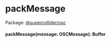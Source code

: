 # packMessage
Package: <a href="#/packages/osc/api">@supercollider/osc</a>

<div class="entity-box"><h4 id="packMessage"><span class="token function">packMessage</span>(<span class="nowrap">message: <span class="type reference">OSCMessage</span></span>): <span class="type reference">Buffer</span></h4></div>

